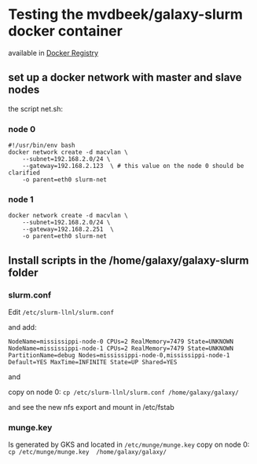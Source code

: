 # Testing the mvdbeek/galaxy-slurm docker container

available in [Docker Registry](https://hub.docker.com/r/mvdbeek/galaxy-slurm/)


## set up a docker network with master and slave nodes

the script net.sh:



### node 0
```
#!/usr/bin/env bash
docker network create -d macvlan \
    --subnet=192.168.2.0/24 \
    --gateway=192.168.2.123  \ # this value on the node 0 should be clarified
    -o parent=eth0 slurm-net    
```
### node 1
```
docker network create -d macvlan \
    --subnet=192.168.2.0/24 \
    --gateway=192.168.2.251  \
    -o parent=eth0 slurm-net
```


## Install scripts in the /home/galaxy/galaxy-slurm folder



### slurm.conf

Edit `/etc/slurm-llnl/slurm.conf`

and add:
```
NodeName=mississippi-node-0 CPUs=2 RealMemory=7479 State=UNKNOWN
NodeName=mississippi-node-1 CPUs=2 RealMemory=7479 State=UNKNOWN
PartitionName=debug Nodes=mississippi-node-0,mississippi-node-1 Default=YES MaxTime=INFINITE State=UP Shared=YES
```

and

copy on node 0: `cp /etc/slurm-llnl/slurm.conf /home/galaxy/galaxy/`

and see the new nfs export and mount in /etc/fstab

### munge.key

Is generated by GKS and located in `/etc/munge/munge.key`
copy on node 0: `cp /etc/munge/munge.key  /home/galaxy/galaxy/`

